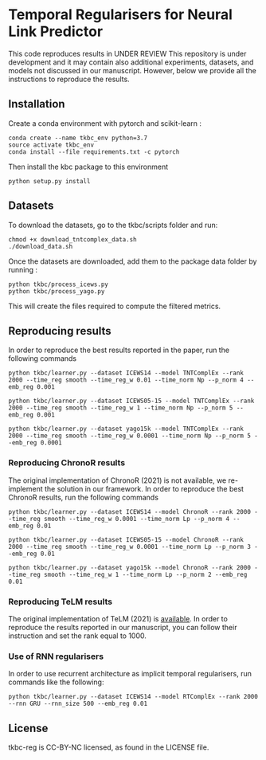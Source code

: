 # 
# Temporal Regularisers for Neural Link Predictor
This code reproduces results in UNDER REVIEW 
This repository is under development and it may contain also additional experiments, datasets, and models not discussed in our manuscript. However, below we provide all the instructions to reproduce the results.

## Installation
Create a conda environment with pytorch and scikit-learn :
```
conda create --name tkbc_env python=3.7
source activate tkbc_env
conda install --file requirements.txt -c pytorch
```

Then install the kbc package to this environment
```
python setup.py install
```

## Datasets

To download the datasets, go to the tkbc/scripts folder and run:
```
chmod +x download_tntcomplex_data.sh
./download_data.sh
```

Once the datasets are downloaded, add them to the package data folder by running :
```
python tkbc/process_icews.py
python tkbc/process_yago.py
```

This will create the files required to compute the filtered metrics.

## Reproducing results

In order to reproduce the best results reported in the paper, run the following commands

```
python tkbc/learner.py --dataset ICEWS14 --model TNTComplEx --rank 2000 --time_reg smooth --time_reg_w 0.01 --time_norm Np --p_norm 4 --emb_reg 0.001

python tkbc/learner.py --dataset ICEWS05-15 --model TNTComplEx --rank 2000 --time_reg smooth --time_reg_w 1 --time_norm Np --p_norm 5 --emb_reg 0.001

python tkbc/learner.py --dataset yago15k --model TNTComplEx --rank 2000 --time_reg smooth --time_reg_w 0.0001 --time_norm Np --p_norm 5 --emb_reg 0.0001 
```

### Reproducing ChronoR results
The original implementation of ChronoR (2021) is not available, we re-implement the solution in our framework. In order to reproduce the best ChronoR results, run the following commands

```
python tkbc/learner.py --dataset ICEWS14 --model ChronoR --rank 2000 --time_reg smooth --time_reg_w 0.0001 --time_norm Lp --p_norm 4 --emb_reg 0.01

python tkbc/learner.py --dataset ICEWS05-15 --model ChronoR --rank 2000 --time_reg smooth --time_reg_w 0.0001 --time_norm Lp --p_norm 3 --emb_reg 0.01

python tkbc/learner.py --dataset yago15k --model ChronoR --rank 2000 --time_reg smooth --time_reg_w 1 --time_norm Lp --p_norm 2 --emb_reg 0.01 
```

### Reproducing TeLM results
The original implementation of TeLM (2021) is [available](https://github.com/soledad921/TeLM). In order to reproduce the results reported in our manuscript, you can follow their instruction and set the rank equal to 1000.

### Use of RNN regularisers
In order to use recurrent architecture as implicit temporal regularisers, run commands like the following:
```
python tkbc/learner.py --dataset ICEWS14 --model RTComplEx --rank 2000 --rnn GRU --rnn_size 500 --emb_reg 0.01
```




## License
tkbc-reg is CC-BY-NC licensed, as found in the LICENSE file.
